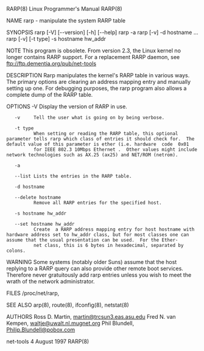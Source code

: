 RARP(8)                                                                                   Linux Programmer's Manual                                                                                   RARP(8)



NAME
       rarp - manipulate the system RARP table

SYNOPSIS
       rarp [-V] [--version] [-h] [--help]
       rarp -a
       rarp [-v] -d hostname ...
       rarp [-v] [-t type] -s hostname hw_addr

NOTE
       This program is obsolete.  From version 2.3, the Linux kernel no longer contains RARP support.  For a replacement RARP daemon, see ftp://ftp.dementia.org/pub/net-tools

DESCRIPTION
       Rarp  manipulates  the  kernel's  RARP  table  in various ways.  The primary options are clearing an address mapping entry and manually setting up one.  For debugging purposes, the rarp program also
       allows a complete dump of the RARP table.

OPTIONS
       -V     Display the version of RARP in use.

       -v     Tell the user what is going on by being verbose.

       -t type
              When setting or reading the RARP table, this optional parameter tells rarp which class of entries it should check for.  The default value of this parameter is ether (i.e. hardware  code  0x01
              for IEEE 802.3 10Mbps Ethernet .  Other values might include network technologies such as AX.25 (ax25) and NET/ROM (netrom).

       -a

       --list Lists the entries in the RARP table.

       -d hostname

       --delete hostname
              Remove all RARP entries for the specified host.

       -s hostname hw_addr

       --set hostname hw_addr
              Create  a RARP address mapping entry for host hostname with hardware address set to hw_addr class, but for most classes one can assume that the usual presentation can be used.  For the Ether-
              net class, this is 6 bytes in hexadecimal, separated by colons.

WARNING
       Some systems (notably older Suns) assume that the host replying to a RARP query can also provide other remote boot services. Therefore never gratuitously add rarp entries unless you wish to meet the
       wrath of the network administrator.

FILES
       /proc/net/rarp,

SEE ALSO
       arp(8), route(8), ifconfig(8), netstat(8)

AUTHORS
       Ross D. Martin, <martin@trcsun3.eas.asu.edu>
       Fred N. van Kempen, <waltje@uwalt.nl.mugnet.org>
       Phil Blundell, <Philip.Blundell@pobox.com>



net-tools                                                                                       4 August 1997                                                                                         RARP(8)
